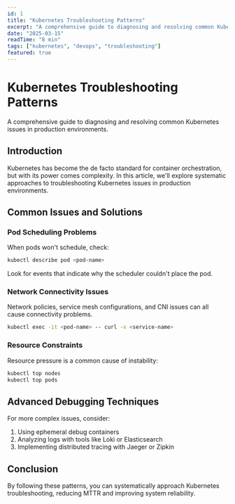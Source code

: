 ```yaml
---
id: 1
title: "Kubernetes Troubleshooting Patterns"
excerpt: "A comprehensive guide to diagnosing and resolving common Kubernetes issues in production environments."
date: "2025-03-15"
readTime: "8 min"
tags: ["kubernetes", "devops", "troubleshooting"]
featured: true
---
```


# Kubernetes Troubleshooting Patterns

A comprehensive guide to diagnosing and resolving common Kubernetes issues in production environments.

## Introduction

Kubernetes has become the de facto standard for container orchestration, but with its power comes complexity. In this article, we'll explore systematic approaches to troubleshooting Kubernetes issues in production environments.

## Common Issues and Solutions

### Pod Scheduling Problems

When pods won't schedule, check:

```bash
kubectl describe pod <pod-name>
```

Look for events that indicate why the scheduler couldn't place the pod.

### Network Connectivity Issues

Network policies, service mesh configurations, and CNI issues can all cause connectivity problems.

```bash
kubectl exec -it <pod-name> -- curl -v <service-name>
```

### Resource Constraints

Resource pressure is a common cause of instability:

```bash
kubectl top nodes
kubectl top pods
```

## Advanced Debugging Techniques

For more complex issues, consider:

1. Using ephemeral debug containers
2. Analyzing logs with tools like Loki or Elasticsearch
3. Implementing distributed tracing with Jaeger or Zipkin

## Conclusion

By following these patterns, you can systematically approach Kubernetes troubleshooting, reducing MTTR and improving system reliability.
